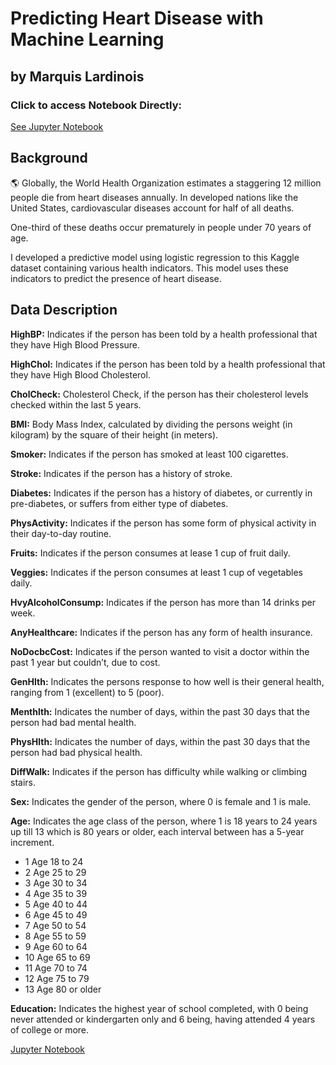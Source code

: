 <!--
  <meta name="google-site-verification" content="Mble0fppROEwkDlmVt9zf5tjabjTT-kISglzrGMSoNI" />
  -->
# Predicting Heart Disease with Machine Learning 
## by Marquis Lardinois
### Click to access Notebook Directly:
[See Jupyter Notebook](https://github.com/Marquis-Lardinois/Predicting_Heart_Disease_Logistic_Regression/blob/36908c98fcb3ee81c49b63ce95f44a8de5a1caa8/Heart_Prediction.ipynb)

## Background
🌎 Globally, the World Health Organization estimates a staggering 12 million people die from heart diseases annually. In developed nations like the United States, cardiovascular diseases account for half of all deaths.

One-third of these deaths occur prematurely in people under 70 years of age.

I developed a predictive model using logistic regression to this Kaggle dataset containing various health indicators. This model uses these indicators to predict the presence of heart disease. 

## Data Description
**HighBP:** Indicates if the person has been told by a health professional that they have High Blood Pressure.

**HighChol:** Indicates if the person has been told by a health professional that they have High Blood Cholesterol.

**CholCheck:** Cholesterol Check, if the person has their cholesterol levels checked within the last 5 years.

**BMI:** Body Mass Index, calculated by dividing the persons weight (in kilogram) by the square of their height (in meters).

**Smoker:** Indicates if the person has smoked at least 100 cigarettes.

**Stroke:** Indicates if the person has a history of stroke.

**Diabetes:** Indicates if the person has a history of diabetes, or currently in pre-diabetes, or suffers from either type of diabetes.

**PhysActivity:** Indicates if the person has some form of physical activity in their day-to-day routine.

**Fruits:** Indicates if the person consumes at lease 1 cup of fruit daily.

**Veggies:** Indicates if the person consumes at least 1 cup of vegetables daily.

**HvyAlcoholConsump:** Indicates if the person has more than 14 drinks per week.

**AnyHealthcare:** Indicates if the person has any form of health insurance.

**NoDocbcCost:** Indicates if the person wanted to visit a doctor within the past 1 year but couldn’t, due to cost.

**GenHlth:** Indicates the persons response to how well is their general health, ranging from 1 (excellent) to 5 (poor).

**Menthlth:** Indicates the number of days, within the past 30 days that the person had bad mental health.

**PhysHlth:** Indicates the number of days, within the past 30 days that the person had bad physical health.

**DiffWalk:** Indicates if the person has difficulty while walking or climbing stairs.

**Sex:** Indicates the gender of the person, where 0 is female and 1 is male.

**Age:** Indicates the age class of the person, where 1 is 18 years to 24 years up till 13 which is 80 years or older, each interval between has a 5-year increment.
- 1 Age 18 to 24
- 2 Age 25 to 29
- 3 Age 30 to 34
- 4 Age 35 to 39
- 5 Age 40 to 44
- 6 Age 45 to 49
- 7 Age 50 to 54
- 8 Age 55 to 59
- 9 Age 60 to 64
- 10 Age 65 to 69
- 11 Age 70 to 74
- 12 Age 75 to 79
- 13 Age 80 or older

**Education:** Indicates the highest year of school completed, with 0 being never attended or kindergarten only and 6 being, having attended 4 years of college or more.

[Jupyter Notebook](Heart_Prediction.md)
